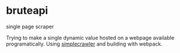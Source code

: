 # bruteapi
single page scraper 

Trying to make a single dynamic value hosted on a webpage available programatically. Using [simplecrawler](https://github.com/simplecrawler/simplecrawler) and building with webpack.
